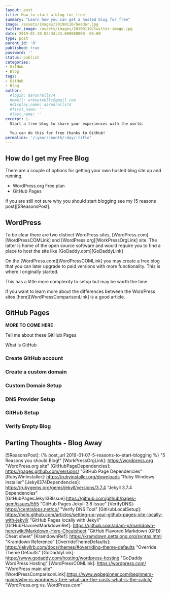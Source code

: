 ```yaml
---
layout: post
title: How to start a blog for free
summary: "Learn how you can get a hosted blog for free"
image: /assets/images/20190110/header.jpg
twitter_image: /assets/images/20190110/twitter-image.jpg
date: 2019-01-10 02:34:24.000000000 -05:00
type: post
parent_id: '0'
published: true
password: ''
status: publish
categories:
- GitHub
- Blog
tags:
- GitHub
- Blog
author:
  #login: aaronralls74
  #email: arkeytekllc@gmail.com
  #display_name: aaronralls74
  #first_name: ''
  #last_name: ''
excerpt: |-
  Start a free blog to share your experiences with the world.

  You can do this for free thanks to GitHub!
permalink: '/:year/:month/:day/:title'
---
```


## How do I get my Free Blog

There are a couple of options for getting your own hosted blog site up and running.
- WordPress.org Free plan
- GitHub Pages

If you are still not sure why you should start blogging see my [5 reasons post][5ReasonsPost].

## WordPress

To be clear there are two distinct WordPress sites, [WordPress.com][WordPressCOMLink] and [WordPress.org][WorkPressOrgLink] site. The latter is home of the open source software and would require you to find a place to host the site like [GoDaddy.com][GoDaddyLink]

On the [WordPress.com][WordPressCOMLink] you may create a free blog that you can later upgrade to paid versions with more functionality. This is where I originally started.

This has a little more complexity to setup but may be worth the time.

If you want to learn more about the differences between the WordPress sites [here][WordPressComparisonLink] is a good article.

## GitHub Pages

**MORE TO COME HERE**

Tell me about these GitHub Pages

What is GitHub

### Create GitHub account

### Create a custom domain

### Custom Domain Setup

### DNS Provider Setup

### GitHub Setup

### Verify Empty Blog

## Parting Thoughts - Blog Away

[5ReasonsPost]: {% post_url 2019-01-07-5-reasons-to-start-blogging %}  "5 Reasons you should Blog!"
[WorkPressOrgLink]: https://wordpress.org "WordPress.org site"
[GitHubPageDependencies]: https://pages.github.com/versions/ "GitHub Page Dependencies"
[RubyWinInstaller]: https://rubyinstaller.org/downloads "Ruby Windows Installer"
[Jekyll374Dependencies]: https://rubygems.org/gems/jekyll/versions/3.7.4 "Jekyll 3.7.4 Dependencies"
[GitHubPagesJekyll38Issue]:https://github.com/github/pages-gem/issues/555 "GitHub Pages Jekyll 3.8 Issue"
[VerifyDNS]: https://centralops.net/co/ "Verify DNS Tool"
[GitHubLocalSetup]: https://help.github.com/articles/setting-up-your-github-pages-site-locally-with-jekyll/ "GitHub Pages locally with Jekyll"
[GitHubFlavoredMarkdownRef]: https://github.com/adam-p/markdown-here/wiki/Markdown-Here-Cheatsheet "GitHub Flavored Markdown (GFD) Cheat sheet"
[KramdownRef]: https://kramdown.gettalong.org/syntax.html "Kramdown Reference"
[OverrideThemeDefaults]: https://jekyllrb.com/docs/themes/#overriding-theme-defaults "Override Theme Defaults"
[GoDaddyLink]: https://www.godaddy.com/hosting/wordpress-hosting "GoDaddy WordPress Hosting"
[WordPressCOMLink]: https://wordpress.com/ "WordPress main site"
[WordPressComparisonLink]:https://www.wpbeginner.com/beginners-guide/why-is-wordpress-free-what-are-the-costs-what-is-the-catch/ "WordPress.org vs. WordPress.com"
